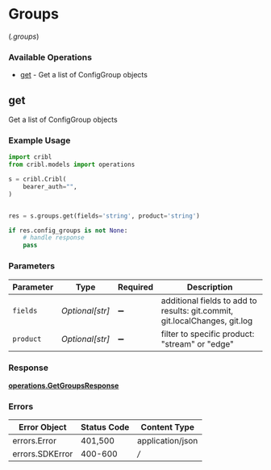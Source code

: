 # Groups
(*.groups*)

### Available Operations

* [get](#get) - Get a list of ConfigGroup objects

## get

Get a list of ConfigGroup objects

### Example Usage

```python
import cribl
from cribl.models import operations

s = cribl.Cribl(
    bearer_auth="",
)


res = s.groups.get(fields='string', product='string')

if res.config_groups is not None:
    # handle response
    pass
```

### Parameters

| Parameter                                                                  | Type                                                                       | Required                                                                   | Description                                                                |
| -------------------------------------------------------------------------- | -------------------------------------------------------------------------- | -------------------------------------------------------------------------- | -------------------------------------------------------------------------- |
| `fields`                                                                   | *Optional[str]*                                                            | :heavy_minus_sign:                                                         | additional fields to add to results: git.commit, git.localChanges, git.log |
| `product`                                                                  | *Optional[str]*                                                            | :heavy_minus_sign:                                                         | filter to specific product: "stream" or "edge"                             |


### Response

**[operations.GetGroupsResponse](../../models/operations/getgroupsresponse.md)**
### Errors

| Error Object     | Status Code      | Content Type     |
| ---------------- | ---------------- | ---------------- |
| errors.Error     | 401,500          | application/json |
| errors.SDKError  | 400-600          | */*              |

